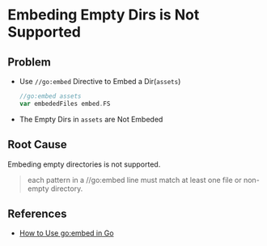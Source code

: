 # Embeding Empty Dirs is Not Supported

## Problem
* Use `//go:embed` Directive to Embed a Dir(`assets`)

  ```go
  //go:embed assets
  var embededFiles embed.FS
  ```

* The Empty Dirs in `assets` are Not Embeded

## Root Cause
Embeding empty directories is not supported.

> each pattern in a //go:embed line must match at least one file or non-empty directory.

## References
* [How to Use go:embed in Go](https://blog.jetbrains.com/go/2021/06/09/how-to-use-go-embed-in-go-1-16/) 
